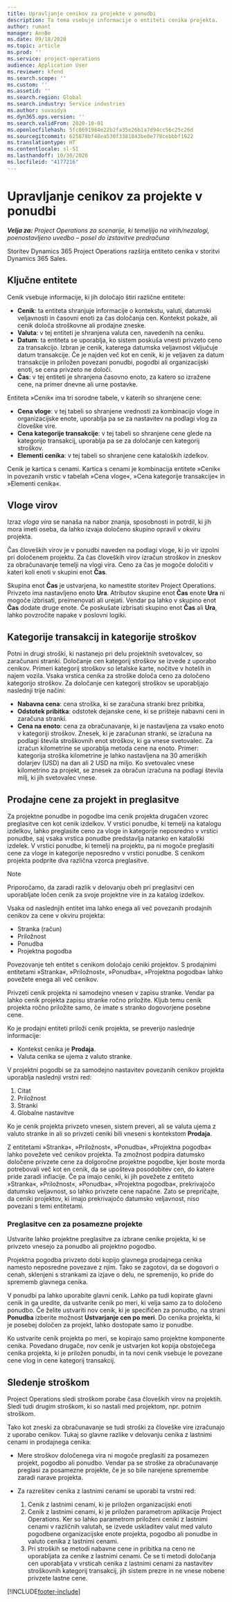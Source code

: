 ```yaml
---
title: Upravljanje cenikov za projekte v ponudbi
description: Ta tema vsebuje informacije o entiteti cenika projekta.
author: rumant
manager: AnnBe
ms.date: 09/18/2020
ms.topic: article
ms.prod: ''
ms.service: project-operations
audience: Application User
ms.reviewer: kfend
ms.search.scope: ''
ms.custom: ''
ms.assetid: ''
ms.search.region: Global
ms.search.industry: Service industries
ms.author: suvaidya
ms.dyn365.ops.version: ''
ms.search.validFrom: 2020-10-01
ms.openlocfilehash: 5fc8691984e22b2fa35e26b1a7d94cc56c25c26d
ms.sourcegitcommit: 625878bf48ea530f3381843be0e778cebbbf1922
ms.translationtype: HT
ms.contentlocale: sl-SI
ms.lasthandoff: 10/30/2020
ms.locfileid: "4177216"
---
```

# <a name="manage-project-price-lists-on-a-quote"></a>Upravljanje cenikov za projekte v ponudbi

_**Velja za:** Project Operations za scenarije, ki temeljijo na virih/nezalogi, poenostavljeno uvedbo – posel do izstavitve predračuna_

Storitev Dynamics 365 Project Operations razširja entiteto cenika v storitvi Dynamics 365 Sales. 

## <a name="key-entities"></a>Ključne entitete

Cenik vsebuje informacije, ki jih določajo štiri različne entitete:

- **Cenik**: ta entiteta shranjuje informacije o kontekstu, valuti, datumski veljavnosti in časovni enoti za čas določanja cen. Kontekst pokaže, ali cenik določa stroškovne ali prodajne zneske. 
- **Valuta**: v tej entiteti je shranjena valuta cen, navedenih na ceniku. 
- **Datum**: ta entiteta se uporablja, ko sistem poskuša vnesti privzeto ceno za transakcijo. Izbran je cenik, katerega datumska veljavnost vključuje datum transakcije. Če je najden več kot en cenik, ki je veljaven za datum transakcije in priložen povezani ponudbi, pogodbi ali organizacijski enoti, se cena privzeto ne določi. 
- **Čas**: v tej entiteti je shranjena časovno enoto, za katero so izražene cene, na primer dnevne ali urne postavke. 

Entiteta »Cenik« ima tri sorodne tabele, v katerih so shranjene cene:

  - **Cena vloge**: v tej tabeli so shranjene vrednosti za kombinacijo vloge in organizacijske enote, uporablja pa se za nastavitev na podlagi vlog za človeške vire.
  - **Cena kategorije transakcije**: v tej tabeli so shranjene cene glede na kategorijo transakcij, uporablja pa se za določanje cen kategorij stroškov.
  - **Elementi cenika**: v tej tabeli so shranjene cene kataloških izdelkov.
 
Cenik je kartica s cenami. Kartica s cenami je kombinacija entitete »Cenik« in povezanih vrstic v tabelah »Cena vloge«, »Cena kategorije transakcije« in »Elementi cenika«.

## <a name="resource-roles"></a>Vloge virov

Izraz *vloga vira* se nanaša na nabor znanja, sposobnosti in potrdil, ki jih mora imeti oseba, da lahko izvaja določeno skupino opravil v okviru projekta.

Čas človeških virov je v ponudbi naveden na podlagi vloge, ki jo vir izpolni pri določenem projektu. Za čas človeških virov izračun stroškov in zneskov za obračunavanje temelji na vlogi vira. Ceno za čas je mogoče določiti v kateri koli enoti v skupini enot **Čas**.

Skupina enot **Čas** je ustvarjena, ko namestite storitev Project Operations. Privzeto ima nastavljeno enoto **Ura**. Atributov skupine enot **Čas** enote **Ura** ni mogoče izbrisati, preimenovati ali urejati. Vendar pa lahko v skupino enot **Čas** dodate druge enote. Če poskušate izbrisati skupino enot **Čas** ali **Ura**, lahko povzročite napake v poslovni logiki.
 
## <a name="transaction-categories-and-expense-categories"></a>Kategorije transakcij in kategorije stroškov

Potni in drugi stroški, ki nastanejo pri delu projektnih svetovalcev, so zaračunani stranki. Določanje cen kategorij stroškov se izvede z uporabo cenikov. Primeri kategorij stroškov so letalske karte, nočitve v hotelih in najem vozila. Vsaka vrstica cenika za stroške določa ceno za določeno kategorijo stroškov. Za določanje cen kategorij stroškov se uporabljajo naslednji trije načini:

- **Nabavna cena**: cena stroška, ki se zaračuna stranki brez pribitka,
- **Odstotek pribitka**: odstotek dejanske cene, ki se prišteje nabavni ceni in zaračuna stranki. 
- **Cena na enoto**: cena za obračunavanje, ki je nastavljena za vsako enoto v kategoriji stroškov. Znesek, ki je zaračunan stranki, se izračuna na podlagi števila stroškovnih enot stroškov, ki ga vnese svetovalec. Za izračun kilometrine se uporablja metoda cene na enoto. Primer: kategorija stroška kilometrine je lahko nastavljena na 30 ameriških dolarjev (USD) na dan ali 2 USD na miljo. Ko svetovalec vnese kilometrino za projekt, se znesek za obračun izračuna na podlagi števila milj, ki jih svetovalec vnese.
 
## <a name="project-sales-pricing-and-overrides"></a>Prodajne cene za projekt in preglasitve

Za projektne ponudbe in pogodbe ima cenik projekta drugačen vzorec preglasitve cen kot cenik izdelkov. V vrstici ponudbe, ki temelji na katalogu izdelkov, lahko preglasite ceno za vloge in kategorije neposredno v vrstici ponudbe, saj vsaka vrstica ponudbe predstavlja natanko en kataloški izdelek. V vrstici ponudbe, ki temelji na projektu, pa ni mogoče preglasiti cene za vloge in kategorije neposredno v vrstici ponudbe. S cenikom projekta podprite dva različna vzorca preglasitve.

> [!NOTE]
> Priporočamo, da zaradi razlik v delovanju obeh pri preglasitvi cen uporabljate ločen cenik za svoje projektne vire in za katalog izdelkov.

Vsaka od naslednjih entitet ima lahko enega ali več povezanih prodajnih cenikov za cene v okviru projekta:

- Stranka (račun) 
- Priložnost 
- Ponudba 
- Projektna pogodba

Povezovanje teh entitet s cenikom določajo ceniki projektov. S prodajnimi entitetami »Stranka«, »Priložnost«, »Ponudba«, »Projektna pogodba« lahko povežete enega ali več cenikov.

Privzeti cenik projekta ni samodejno vnesen v zapisu stranke. Vendar pa lahko cenik projekta zapisu stranke ročno priložite. Kljub temu cenik projekta ročno priložite samo, če imate s stranko dogovorjene posebne cene. 

Ko je prodajni entiteti priloži cenik projekta, se preverijo naslednje informacije:

- Kontekst cenika je **Prodaja**. 
- Valuta cenika se ujema z valuto stranke. 

V projektni pogodbi se za samodejno nastavitev povezanih cenikov projekta uporablja naslednji vrstni red:

1. Citat
2. Priložnost
3. Stranki 
4. Globalne nastavitve 

Ko je cenik projekta privzeto vnesen, sistem preveri, ali se valuta ujema z valuto stranke in ali so privzeti ceniki bili vneseni s kontekstom **Prodaja**.

Z entitetami »Stranka«, »Priložnost«, »Ponudba«, »Projektna pogodba« lahko povežete več cenikov projekta. Ta zmožnost podpira datumsko določene privzete cene za dolgoročne projektne pogodbe, kjer boste morda potrebovali več kot en cenik, da se upošteva posodobitev cen, do katere pride zaradi inflacije. Če pa imajo ceniki, ki jih povežete z entiteto »Stranka«, »Priložnost«, »Ponudba«, »Projektna pogodba«, prekrivajočo datumsko veljavnost, so lahko privzete cene napačne. Zato se prepričajte, da ceniki projektov, ki imajo prekrivajočo datumsko veljavnost, niso povezani s temi entitetami.

### <a name="deal-specific-price-overrides"></a>Preglasitve cen za posamezne projekte

Ustvarite lahko projektne preglasitve za izbrane cenike projekta, ki se privzeto vnesejo za ponudbo ali projektno pogodbo.

Projektna pogodba privzeto dobi kopijo glavnega prodajnega cenika namesto neposredne povezave z njim. Tako se zagotovi, da se dogovori o cenah, sklenjeni s strankami za izjave o delu, ne spremenijo, ko pride do sprememb glavnega cenika.

V ponudbi pa lahko uporabite glavni cenik. Lahko pa tudi kopirate glavni cenik in ga uredite, da ustvarite cenik po meri, ki velja samo za to določeno ponudbo. Če želite ustvariti nov cenik, ki je specifičen za ponudbo, na strani **Ponudba** izberite možnost **Ustvarjanje cen po meri**. Do cenika projekta, ki je posebej določen za projekt, lahko dostopate samo iz ponudbe. 

Ko ustvarite cenik projekta po meri, se kopirajo samo projektne komponente cenika. Povedano drugače, nov cenik je ustvarjen kot kopija obstoječega cenika projekta, ki je priložen ponudbi, in ta novi cenik vsebuje le povezane cene vlog in cene kategorij transakcij.
  
## <a name="tracking-costs"></a>Sledenje stroškom

Project Operations sledi stroškom porabe časa človeških virov na projektih. Sledi tudi drugim stroškom, ki so nastali med projektom, npr. potnim stroškom.

Tako kot zneski za obračunavanje se tudi stroški za človeške vire izračunajo z uporabo cenikov. Tukaj so glavne razlike v delovanju cenika z lastnimi cenami in prodajnega cenika:

- Mere stroškov določenega vira ni mogoče preglasiti za posamezen projekt, pogodbo ali ponudbo. Vendar pa se stroške za obračunavanje preglasi za posamezne projekte, če je so bile narejene spremembe zaradi narave projekta. 

- Za razrešitev cenika z lastnimi cenami se uporabi ta vrstni red:

    1. Cenik z lastnimi cenami, ki je priložen organizacijski enoti
    2. Cenik z lastnimi cenami, ki je priložen parametrom aplikacije Project Operations. Ker so lahko parametrom priloženi ceniki z lastnimi cenami v različnih valutah, se izvede uskladitev valut med valuto pogodbene organizacijske enote projekta, pogodbo ali ponudbe in valuto cenika z lastnimi cenami.
    3. Pri stroških se metodi nabavne cene in pribitka na ceno ne uporabljata za cenike z lastnimi cenami. Če se ti metodi določanja cen uporabljata v vrsticah cenika z lastnimi cenami za nastavitev stroškovnih kategorij transakcij, jih sistem prezre in ne vnese nobene privzete lastne cene.


[!INCLUDE[footer-include](../includes/footer-banner.md)]